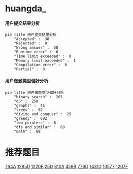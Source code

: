 # huangda_

<!-- tabs:start -->



#### **用户提交结果分析**

```mermaid
pie title 用户提交结果分析
    "Accepted" :  38
    "Rejected" :  0
    "Wrong answer" :  58
    "Runtime error" :  0
    "Time limit exceeded" :  0
    "Memory limit exceeded" :  1
    "Compilation error" :  0
    "Partial" :  0
```

#### **用户做题类型偏好分析**

```mermaid
pie title 用户做题类型偏好分析
    "binary search" :  205
    "dp" :  250
    "graphs" :  45
    "trees" :  92
    "divide and conquer" :  25
    "greedy" :  692
    "two pointers" :  8
    "dfs and similar" :  68
    "math" :  68
```



<!-- tabs:end -->
# 推荐题目
[764A](https://codeforces.com/contest/764/problem/A)
[1295D](https://codeforces.com/contest/1295/problem/D)
[1220E](https://codeforces.com/contest/1220/problem/E)
[25D](https://codeforces.com/contest/25/problem/D)
[810A](https://codeforces.com/contest/810/problem/A)
[456B](https://codeforces.com/contest/456/problem/B)
[776D](https://codeforces.com/contest/776/problem/D)
[1431D](https://codeforces.com/contest/1431/problem/D)
[13577](https://codeforces.com/contest/1357/problem/7)
[1207F](https://codeforces.com/contest/1207/problem/F)

